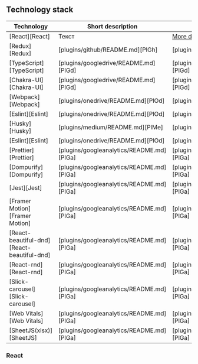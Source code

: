 ## Technology stack

| Technology | Short description | Full description |
| ------ | ------ | ------ |
| [React][React] | Текст | [More details](#react) |
| [Redux][Redux] | [plugins/github/README.md][PlGh] | [plugins/github/README.md][PlGh] |
| [TypeScript][TypeScript] | [plugins/googledrive/README.md][PlGd] | [plugins/googledrive/README.md][PlGd] |
| [Chakra-UI][Chakra-UI] | [plugins/googledrive/README.md][PlGd] | [plugins/googledrive/README.md][PlGd] |
| [Webpack][Webpack] | [plugins/onedrive/README.md][PlOd] | [plugins/onedrive/README.md][PlOd] |
| [Eslint][Eslint] | [plugins/onedrive/README.md][PlOd] | [plugins/onedrive/README.md][PlOd] |
| [Husky][Husky] | [plugins/medium/README.md][PlMe] | [plugins/medium/README.md][PlMe] | [plugins/github/README.md][PlGh] |
| [Eslint][Eslint] | [plugins/onedrive/README.md][PlOd] | [plugins/onedrive/README.md][PlOd] |
| [Prettier][Prettier] | [plugins/googleanalytics/README.md][PlGa] | [plugins/googleanalytics/README.md][PlGa] |
| [Dompurify][Dompurify] | [plugins/googleanalytics/README.md][PlGa] | [plugins/googleanalytics/README.md][PlGa] |
| [Jest][Jest] | [plugins/googleanalytics/README.md][PlGa] | [plugins/googleanalytics/README.md][PlGa] |
| [Framer Motion][Framer Motion] | [plugins/googleanalytics/README.md][PlGa] | [plugins/googleanalytics/README.md][PlGa] |
| [React-beautiful-dnd][React-beautiful-dnd] | [plugins/googleanalytics/README.md][PlGa] | [plugins/googleanalytics/README.md][PlGa] |
| [React-rnd][React-rnd] | [plugins/googleanalytics/README.md][PlGa] | [plugins/googleanalytics/README.md][PlGa] |
| [Slick-carousel][Slick-carousel] | [plugins/googleanalytics/README.md][PlGa] | [plugins/googleanalytics/README.md][PlGa] |
| [Web Vitals][Web Vitals] | [plugins/googleanalytics/README.md][PlGa] | [plugins/googleanalytics/README.md][PlGa] |
| [SheetJS(xlsx)][SheetJS] | [plugins/googleanalytics/README.md][PlGa] | [plugins/googleanalytics/README.md][PlGa] |













### React
